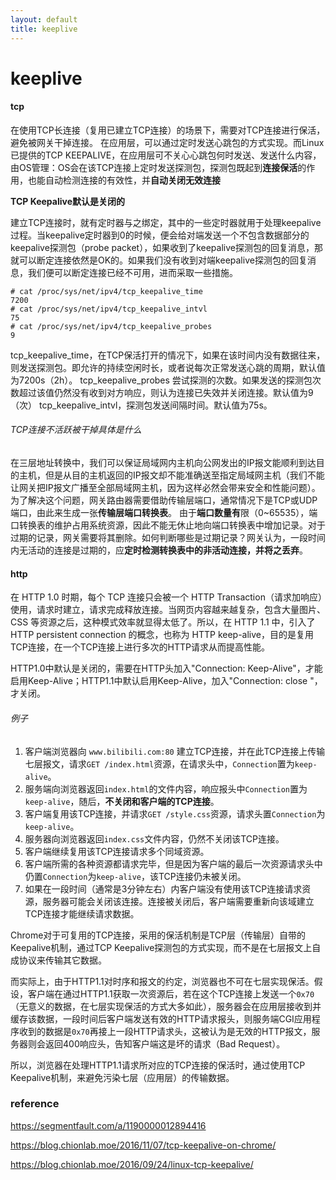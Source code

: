 ```yaml
---
layout: default
title: keeplive
---
```




# keeplive

#### tcp

在使用TCP长连接（复用已建立TCP连接）的场景下，需要对TCP连接进行保活，避免被网关干掉连接。
在应用层，可以通过定时发送心跳包的方式实现。而Linux已提供的TCP KEEPALIVE，在应用层可不关心心跳包何时发送、发送什么内容，由OS管理：OS会在该TCP连接上定时发送探测包，探测包既起到**连接保活**的作用，也能自动检测连接的有效性，并**自动关闭无效连接**

**TCP Keepalive默认是关闭的**

建立TCP连接时，就有定时器与之绑定，其中的一些定时器就用于处理keepalive过程。当keepalive定时器到0的时候，便会给对端发送一个不包含数据部分的keepalive探测包（probe packet），如果收到了keepalive探测包的回复消息，那就可以断定连接依然是OK的。如果我们没有收到对端keepalive探测包的回复消息，我们便可以断定连接已经不可用，进而采取一些措施。

```
# cat /proc/sys/net/ipv4/tcp_keepalive_time
7200
# cat /proc/sys/net/ipv4/tcp_keepalive_intvl
75
# cat /proc/sys/net/ipv4/tcp_keepalive_probes
9
```

tcp_keepalive_time，在TCP保活打开的情况下，如果在该时间内没有数据往来，则发送探测包。即允许的持续空闲时长，或者说每次正常发送心跳的周期，默认值为7200s（2h）。
tcp_keepalive_probes 尝试探测的次数。如果发送的探测包次数超过该值仍然没有收到对方响应，则认为连接已失效并关闭连接。默认值为9（次）
tcp_keepalive_intvl，探测包发送间隔时间。默认值为75s。

###### TCP连接不活跃被干掉具体是什么

在三层地址转换中，我们可以保证局域网内主机向公网发出的IP报文能顺利到达目的主机，但是从目的主机返回的IP报文却不能准确送至指定局域网主机（我们不能让网关把IP报文广播至全部局域网主机，因为这样必然会带来安全和性能问题）。为了解决这个问题，网关路由器需要借助传输层端口，通常情况下是TCP或UDP端口，由此来生成一张**传输层端口转换表**。
由于**端口数量有**限（0~65535），端口转换表的维护占用系统资源，因此不能无休止地向端口转换表中增加记录。对于过期的记录，网关需要将其删除。如何判断哪些是过期记录？网关认为，一段时间内无活动的连接是过期的，应**定时检测转换表中的非活动连接，并将之丢弃**。

#### http

在 HTTP 1.0 时期，每个 TCP 连接只会被一个 HTTP Transaction（请求加响应）使用，请求时建立，请求完成释放连接。当网页内容越来越复杂，包含大量图片、CSS 等资源之后，这种模式效率就显得太低了。所以，在 HTTP 1.1 中，引入了 HTTP persistent connection 的概念，也称为 HTTP keep-alive，目的是复用TCP连接，在一个TCP连接上进行多次的HTTP请求从而提高性能。

HTTP1.0中默认是关闭的，需要在HTTP头加入"Connection: Keep-Alive"，才能启用Keep-Alive；HTTP1.1中默认启用Keep-Alive，加入"Connection: close "，才关闭。

###### 例子

1. 客户端浏览器向 `www.bilibili.com:80` 建立TCP连接，并在此TCP连接上传输七层报文，请求`GET /index.html`资源，在请求头中，`Connection`置为`keep-alive`。
2. 服务端向浏览器返回`index.html`的文件内容，响应报头中`Connection`置为`keep-alive`，随后，**不关闭和客户端的TCP连接**。
3. 客户端复用该TCP连接，并请求`GET /style.css`资源，请求头置`Connection`为`keep-alive`。
4. 服务器向浏览器返回`index.css`文件内容，仍然不关闭该TCP连接。
5. 客户端继续复用该TCP连接请求多个同域资源。
6. 客户端所需的各种资源都请求完毕，但是因为客户端的最后一次资源请求头中仍置`Connection`为`keep-alive`，该TCP连接仍未被关闭。
7. 如果在一段时间（通常是3分钟左右）内客户端没有使用该TCP连接请求资源，服务器可能会关闭该连接。连接被关闭后，客户端需要重新向该域建立TCP连接才能继续请求数据。



Chrome对于可复用的TCP连接，采用的保活机制是TCP层（传输层）自带的Keepalive机制，通过TCP Keepalive探测包的方式实现，而不是在七层报文上自成协议来传输其它数据。

而实际上，由于HTTP1.1对时序和报文的约定，浏览器也不可在七层实现保活。假设，客户端在通过HTTP1.1获取一次资源后，若在这个TCP连接上发送一个`0x70`（无意义的数据，在七层实现保活的方式大多如此），服务器会在应用层接收到并缓存该数据，一段时间后客户端发送有效的HTTP请求报头，则服务端CGI应用程序收到的数据是`0x70`再接上一段HTTP请求头，这被认为是无效的HTTP报文，服务器则会返回400响应头，告知客户端这是坏的请求（Bad Request）。

所以，浏览器在处理HTTP1.1请求所对应的TCP连接的保活时，通过使用TCP Keepalive机制，来避免污染七层（应用层）的传输数据。

### reference

https://segmentfault.com/a/1190000012894416

https://blog.chionlab.moe/2016/11/07/tcp-keepalive-on-chrome/

https://blog.chionlab.moe/2016/09/24/linux-tcp-keepalive/